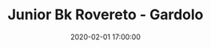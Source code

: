 ---
title: Junior Bk Rovereto - Gardolo
date: 2020-02-01 17:00:00
squadra-a: Junior Bk Rovereto
punteggio-a: 
squadra-b: Bc Gardolo
punteggio-b: 
partite/squadra: under-16-19-20
luogo: SCUOLA M. ¿D. CHIESA¿
categoria: under 16
---
